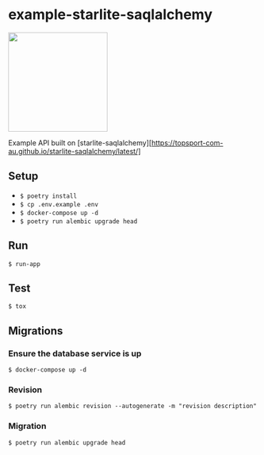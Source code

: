 # example-starlite-saqlalchemy

<img src="https://www.topsport.com.au/assets/images/logo_pulse.svg" width="200"/>

Example API built on [starlite-saqlalchemy][https://topsport-com-au.github.io/starlite-saqlalchemy/latest/]

## Setup

- `$ poetry install`
- `$ cp .env.example .env`
- `$ docker-compose up -d`
- `$ poetry run alembic upgrade head`

## Run

`$ run-app`

## Test

`$ tox`

## Migrations

### Ensure the database service is up

`$ docker-compose up -d`

### Revision

`$ poetry run alembic revision --autogenerate -m "revision description"`

### Migration

`$ poetry run alembic upgrade head`
